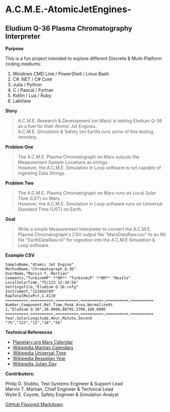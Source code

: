 # A.C.M.E.-AtomicJetEngines- 

## Eludium Q-36 Plasma Chromatography Interpreter 

**__Purpose__** 

This is a fun project intended to explore different Discrete & Multi-Platform coding mediums:
  1. Windows CMD Line / PowerShell / Linux Bash
  2. C# .NET / C# Core 
  3. Julia / Python 
  4. C / Pascal / Fortran
  5. Kotlin / Lua / Ruby
  6. LabView 

**__Story__** 

>  A.C.M.E. Research & Development (on Mars) is testing Eludium Q-36 as a fuel for their Atomic Jet Engines.  
>  A.C.M.E. Simulation & Safety (on Earth) runs some of this testing remotely.  

**__Problem One__** 

>  The A.C.M.E. Plasma Chromatograph on Mars outputs the Measurement Sample Locations as strings.  
>  However, the A.C.M.E. Simulation In Loop software is not capable of ingesting Data Strings.  

**__Problem Two__** 

>  The A.C.M.E. Plasma Chromatograph on Mars runs on Local Solar Time (LST) on Mars.  
>  However, the A.C.M.E. Simulation in Loop software runs on Universal Standard Time (UST) on Earth.  

**__Goal__** 
 
>  Write a simple Measurement Interpreter to convert the A.C.M.E. Plasma Chromatograph's CSV output file 
>  "MarsDataRaw.csv" to an INI file "EarthDataRaw.ini" for ingestion into the A.C.M.E Simulation & Loop software.  
 
**__Example CSV__** 

	SampleName,"Atomic Jet Engine"
	MethodName,"Chromatograph_Q-36"
	UserName,"Marvin T. Martian"
	Comments,"TurbineHP" **OR** "TurbineLP" **OR** "Nozzle"
	LocalSolarTime,"75/123 12:34:56"
	SettingsFile,"Eludium Q-36.cnfg"
	Instrument,"123456789"
	RawTotalMolePct,1.4119
	==========,==========,==========,==========,==========,==========
	Number,Component,Ret.Time,Peak Area,Normalized%
	1,"Eludium Q-36",38.8000,80795.3700,100.0000
	==========,==========,==========,==========,==========,==========
	Year,SolarLongitude,Hour,Minute,Second
	"75","123","12","34","56"  

**__Technical References__** 

 - [Planetary.org Mars Calendar](https://www.planetary.org/articles/mars-calendar)
 - [Wikipedia Martian Calendars](https://en.wikipedia.org/wiki/Timekeeping_on_Mars#Martian_calendars)
 - [Wikipedia Universal Time](https://en.wikipedia.org/wiki/Universal_Time)
 - [Wikipedia Besselian Year](https://en.wikipedia.org/wiki/Year#Besselian_year)
 - [Wikipedia Julian Day](https://en.wikipedia.org/wiki/Julian_day)

**Contributors:** 

Philip D. Stubbs, Test Systems Engineer & Support Lead  
Marvin T. Martian, Chief Engineer & Technical Lead  
Wylie E. Coyote, Safety Engineer & Simulation Analyst    

[GitHub Flavored Markdown](https://guides.github.com/features/mastering-markdown/).
